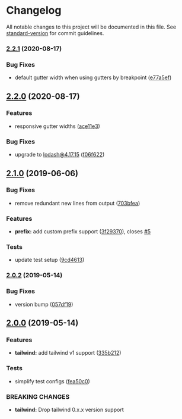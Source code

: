 # Changelog

All notable changes to this project will be documented in this file. See [standard-version](https://github.com/conventional-changelog/standard-version) for commit guidelines.

### [2.2.1](https://github.com/karolis-sh/tailwind-bootstrap-grid/compare/v2.2.0...v2.2.1) (2020-08-17)

### Bug Fixes

- default gutter width when using gutters by breakpoint ([e77a5ef](https://github.com/karolis-sh/tailwind-bootstrap-grid/commit/e77a5ef7fac3f3ab7e3a0f8719999ef2b2d9ba06))

## [2.2.0](https://github.com/karolis-sh/tailwind-bootstrap-grid/compare/v2.1.0...v2.2.0) (2020-08-17)

### Features

- responsive gutter widths ([ace11e3](https://github.com/karolis-sh/tailwind-bootstrap-grid/commit/ace11e3ced682cffad1773cc85a0d40b317eefe1))

### Bug Fixes

- upgrade to lodash@4.17.15 ([f06f622](https://github.com/karolis-sh/tailwind-bootstrap-grid/commit/f06f622009de449e4e832dcca5de8dcf4f72fd90))

## [2.1.0](https://github.com/karolis-sh/tailwind-bootstrap-grid/compare/v2.0.2...v2.1.0) (2019-06-06)

### Bug Fixes

- remove redundant new lines from output ([703bfea](https://github.com/karolis-sh/tailwind-bootstrap-grid/commit/703bfea))

### Features

- **prefix:** add custom prefix support ([3f29370](https://github.com/karolis-sh/tailwind-bootstrap-grid/commit/3f29370)), closes [#5](https://github.com/karolis-sh/tailwind-bootstrap-grid/issues/5)

### Tests

- update test setup ([9cd4613](https://github.com/karolis-sh/tailwind-bootstrap-grid/commit/9cd4613))

### [2.0.2](https://github.com/karolis-sh/tailwind-bootstrap-grid/compare/v2.0.0...v2.0.2) (2019-05-14)

### Bug Fixes

- version bump ([057df19](https://github.com/karolis-sh/tailwind-bootstrap-grid/commit/057df19))

## [2.0.0](https://github.com/karolis-sh/tailwind-bootstrap-grid/compare/v1.2.0...v2.0.0) (2019-05-14)

### Features

- **tailwind:** add tailwind v1 support ([335b212](https://github.com/karolis-sh/tailwind-bootstrap-grid/commit/335b212))

### Tests

- simplify test configs ([fea50c0](https://github.com/karolis-sh/tailwind-bootstrap-grid/commit/fea50c0))

### BREAKING CHANGES

- **tailwind:** Drop tailwind 0.x.x version support
